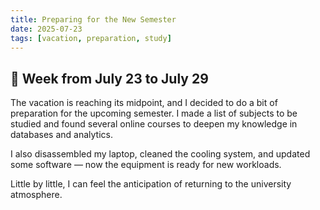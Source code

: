 ```yaml
---
title: Preparing for the New Semester
date: 2025-07-23
tags: [vacation, preparation, study]
---
```


## 📌 Week from July 23 to July 29

The vacation is reaching its midpoint, and I decided to do a bit of preparation for the upcoming semester. I made a list of subjects to be studied and found several online courses to deepen my knowledge in databases and analytics.  

I also disassembled my laptop, cleaned the cooling system, and updated some software — now the equipment is ready for new workloads.  

Little by little, I can feel the anticipation of returning to the university atmosphere.

